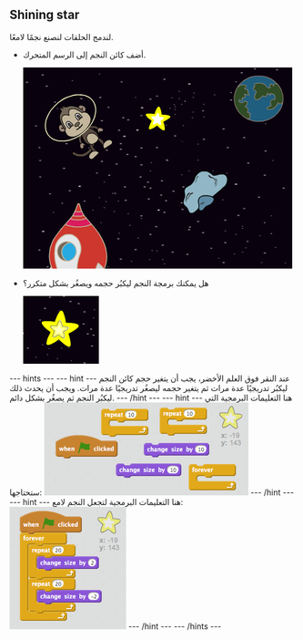 ## Shining star

لندمج الحلقات لنصنع نجمًا لامعًا.

+ أضف كائن النجم إلى الرسم المتحرك.
    
    ![إضافة كائن النجم](images/space-star-sprite.png)

+ هل يمكنك برمجة النجم ليكبُر حجمه ويصغُر بشكل متكرر؟
    
    ![اختبار النجم اللامع](images/space-star-test.png)

\--- hints \--- \--- hint \--- عند النقر فوق العلم الأخضر، يجب أن يتغير حجم كائن النجم ليكبُر تدريجيًا عدة مرات ثم يتغير حجمه ليصغُر تدريجيًا عدة مرات. ويجب أن يحدث ذلك ليكبُر النجم ثم يصغُر بشكل دائم. \--- /hint \--- \--- hint \--- هنا التعليمات البرمجية التي ستحتاجها: ![Blocks for a shining star](images/space-star-blocks.png) \--- /hint \--- \--- hint \--- هنا التعليمات البرمجية لتجعل النجم لامع: ![Code for a shining star](images/space-star-code.png) \--- /hint \--- \--- /hints \---